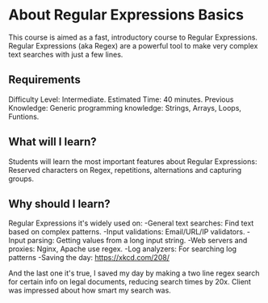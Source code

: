 # About Regular Expressions Basics
This course is aimed as a fast, introductory course to Regular Expressions. Regular Expressions (aka Regex) are a powerful tool to make very complex text searches with just a few lines.

## Requirements
Difficulty Level: Intermediate.
Estimated Time: 40 minutes.
Previous Knowledge: Generic programming knowledge: Strings, Arrays, Loops, Funtions.

## What will I learn?
Students will learn the most important features about Regular Expressions:
 Reserved characters on Regex, repetitions, alternations and capturing groups.

## Why should I learn?
Regular Expressions it's widely used on:
 -General text searches: Find text based on complex patterns.
 -Input validations: Email/URL/IP validators.
 -Input parsing: Getting values from a long input string.
 -Web servers and proxies: Nginx, Apache use regex.
 -Log analyzers: For searching log patterns 
 -Saving the day: https://xkcd.com/208/
 
And the last one it's true, I saved my day by making a two line regex search for certain info on legal documents, reducing search times by 20x. Client was impressed about how smart my search was.